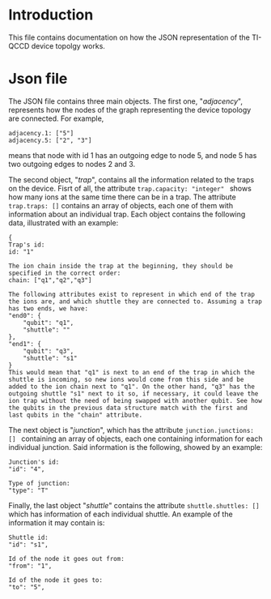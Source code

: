 # Introduction
This file contains documentation on how the JSON representation of the TI-QCCD device topolgy works.

# Json file
The JSON file contains three main objects. The first one, "_adjacency_", represents how the nodes of the graph representing the device topology are connected. For example, 
```
adjacency.1: ["5"]
adjacency.5: ["2", "3"]
```
means that node with id $1$ has an outgoing edge to node $5$, and node $5$ has two outgoing edges to nodes $2$ and $3$.

The second object, "_trap_", contains all the information related to the traps on the device. Fisrt of all, the attribute ```trap.capacity: "integer" ``` shows how many ions at the same time there can be in a trap. The attribute ``` trap.traps: []``` contains an array of objects, each one of them with information about an individual trap. Each object contains the following data, illustrated with an example:
```
{
Trap's id:
id: "1"

The ion chain inside the trap at the beginning, they should be specified in the correct order:
chain: ["q1","q2","q3"] 

The following attributes exist to represent in which end of the trap the ions are, and which shuttle they are connected to. Assuming a trap has two ends, we have:
"end0": {
    "qubit": "q1",
    "shuttle": ""
},
"end1": {
    "qubit": "q3",
    "shuttle": "s1"
}
This would mean that "q1" is next to an end of the trap in which the shuttle is incoming, so new ions would come from this side and be added to the ion chain next to "q1". On the other hand, "q3" has the outgoing shuttle "s1" next to it so, if necessary, it could leave the ion trap without the need of being swapped with another qubit. See how the qubits in the previous data structure match with the first and last qubits in the "chain" attribute.
```

The next object is "_junction_", which has the attribute ```junction.junctions: [] ``` containing an array of objects, each one containing information for each individual junction. Said information is the following, showed by an example:
```
Junction's id:
"id": "4",

Type of junction:
"type": "T"
```

Finally, the last object "_shuttle_" contains the attribute ```shuttle.shuttles: [] ``` which has information of each individual shuttle. An example of the information it may contain is:
```
Shuttle id:
"id": "s1",

Id of the node it goes out from:
"from": "1",

Id of the node it goes to:
"to": "5",
```